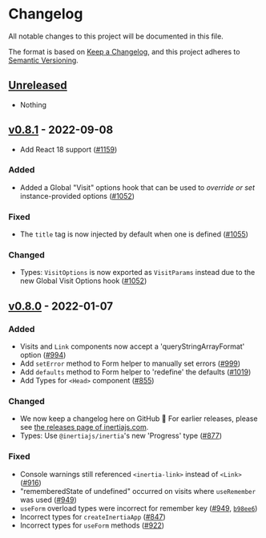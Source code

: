 # Changelog

All notable changes to this project will be documented in this file.

The format is based on [Keep a Changelog](https://keepachangelog.com/en/1.0.0/),
and this project adheres to [Semantic Versioning](https://semver.org/spec/v2.0.0.html).

## [Unreleased](https://github.com/inertiajs/inertia/compare/inertia-react@0.8.1...HEAD)

- Nothing

## [v0.8.1](https://github.com/inertiajs/inertia/compare/inertia-react@0.8.0...inertia-react@0.8.1) - 2022-09-08

- Add React 18 support ([#1159](https://github.com/inertiajs/inertia/pull/1159))

### Added

- Added a Global "Visit" options hook that can be used to _override or set_ instance-provided options ([#1052](https://github.com/inertiajs/inertia/pull/1052))

### Fixed

- The `title` tag is now injected by default when one is defined ([#1055](https://github.com/inertiajs/inertia/pull/1055))

### Changed

- Types: `VisitOptions` is now exported as `VisitParams` instead due to the new Global Visit Options hook ([#1052](https://github.com/inertiajs/inertia/pull/1052))

## [v0.8.0](https://github.com/inertiajs/inertia/compare/inertia-react@0.7.1...inertia-react@0.8.0) - 2022-01-07

### Added

- Visits and `Link` components now accept a 'queryStringArrayFormat' option ([#994](https://github.com/inertiajs/inertia/pull/994))
- Add `setError` method to Form helper to manually set errors ([#999](https://github.com/inertiajs/inertia/pull/999))
- Add `defaults` method to Form helper to 'redefine' the defaults ([#1019](https://github.com/inertiajs/inertia/pull/1019))
- Add Types for `<Head>` component ([#855](https://github.com/inertiajs/inertia/pull/855))

### Changed

- We now keep a changelog here on GitHub :tada: For earlier releases, please see [the releases page of inertiajs.com](https://inertiajs.com/releases?all=true#inertia-react).
- Types: Use `@inertiajs/inertia`'s new 'Progress' type ([#877](https://github.com/inertiajs/inertia/pull/877))

### Fixed

- Console warnings still referenced `<inertia-link>` instead of `<Link>` ([#916](https://github.com/inertiajs/inertia/pull/916))
- "rememberedState of undefined" occurred on visits where `useRemember` was used ([#949](https://github.com/inertiajs/inertia/pull/949))
- `useForm` overload types were incorrect for remember key ([#949](https://github.com/inertiajs/inertia/pull/949), [`b98ee6`](https://github.com/inertiajs/inertia/commit/b98ee69339a6f3af3bc7d331b5add726e5405ea0))
- Incorrect types for `createInertiaApp` ([#847](https://github.com/inertiajs/inertia/pull/847))
- Incorrect types for `useForm` methods ([#922](https://github.com/inertiajs/inertia/pull/922))
